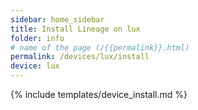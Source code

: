```yaml
---
sidebar: home_sidebar
title: Install Lineage on lux
folder: info
# name of the page (/{{permalink}}.html)
permalink: /devices/lux/install
device: lux
---
```

{% include templates/device_install.md %}
